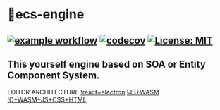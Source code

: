 # 🗽ecs-engine
[![example workflow](https://github.com/deadbit-dev/ecs-engine/actions/workflows/main.yml/badge.svg)](https://github.com/deadbit-dev/ecs-engine/actions)
[![codecov](https://codecov.io/gh/deadbit-dev/ecs-engine/branch/main/graph/badge.svg?token=M7M6HRPEOJ)](https://codecov.io/gh/deadbit-dev/ecs-engine)
[![License: MIT](https://img.shields.io/badge/License-MIT-yellow.svg)](https://github.com/deadbit-dev/ecs-engine/blob/main/LICENSE)
---
This yourself engine based on SOA or Entity Component System.
---
EDITOR ARCHITECTURE
[!react+electron](https://github.com/deadbit-dev/ecs-engine/blob/main/doc/react%2Belectron.jpg)
[!JS+WASM](https://github.com/deadbit-dev/ecs-engine/blob/main/doc/JS%2BWASM.jpg)
[!C+WASM+JS+CSS+HTML](https://github.com/deadbit-dev/ecs-engine/blob/main/doc/C%2BWASM%2BJS%2BCSS%2BHTML.jpg)
